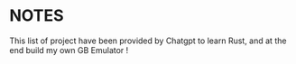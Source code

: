 # NOTES

This list of project have been provided by Chatgpt to learn Rust, and at the end build my own GB Emulator !


